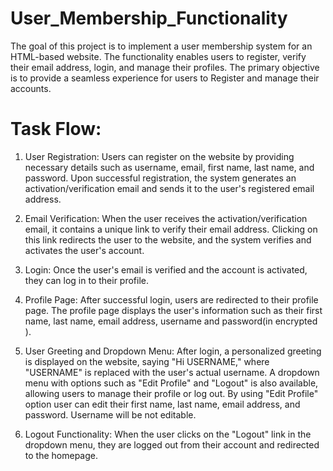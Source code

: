 # User_Membership_Functionality

The goal of this project is to implement a user membership system for an HTML-based website. The functionality enables users to register, verify their email address, login, and manage their profiles. The primary objective is to provide a seamless experience for users to Register and manage their accounts.


# Task Flow:

1) User Registration:
  Users can register on the website by providing necessary details such as username, email, first name, last name, and password. Upon successful registration, the      system generates an activation/verification email and sends it to the user's registered email address.

2) Email Verification:
  When the user receives the activation/verification email, it contains a unique link to verify their email address. Clicking on this link redirects the user to        the website, and the system verifies and activates the user's account.

3) Login:
  Once the user's email is verified and the account is activated, they can log in to their profile.

4) Profile Page:
  After successful login, users are redirected to their profile page. The profile page displays the user's information such as their first name, last name, email       address, username and password(in encrypted ).

5) User Greeting and Dropdown Menu:
  After login, a personalized greeting is displayed on the website, saying "Hi USERNAME," where "USERNAME" is replaced with the user's actual username. A dropdown    menu with options such as "Edit Profile" and "Logout" is also available, allowing users to manage their profile or log out. By using "Edit Profile" option user 
  can edit their first name, last name, email address, and password. Username will be not editable.  

6) Logout Functionality:
  When the user clicks on the "Logout" link in the dropdown menu, they are logged out from their account and redirected to the homepage.
